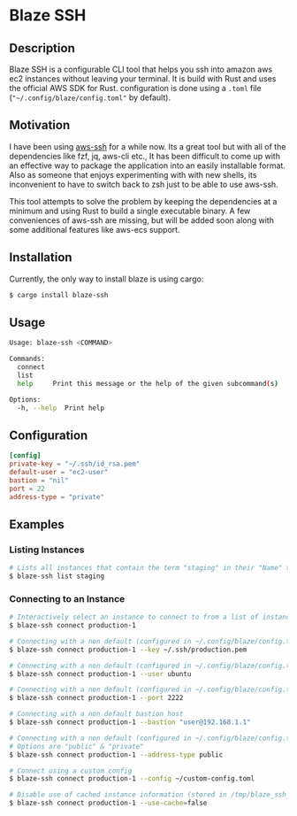 # Blaze SSH

## Description
Blaze SSH is a configurable CLI tool that helps you ssh into amazon aws ec2 instances without leaving your terminal.
It is build with Rust and uses the official AWS SDK for Rust.
configuration is done using a `.toml` file (`"~/.config/blaze/config.toml"` by default).

## Motivation
I have been using [aws-ssh](https://github.com/sreedevk/aws-ssh) for a while now. Its a great tool but with all of the dependencies like fzf, jq, aws-cli etc., It has been difficult to come up with an effective way to package the application into an easily installable format. Also as someone that enjoys experimenting with with new shells, its inconvenient to have to switch back to zsh just to be able to use aws-ssh.

This tool attempts to solve the problem by keeping the dependencies at a minimum and using Rust to build a single executable binary.
A few conveniences of aws-ssh are missing, but will be added soon along with some additional features like aws-ecs support.

## Installation
Currently, the only way to install blaze is using cargo:

```bash
$ cargo install blaze-ssh
```

## Usage
```bash
Usage: blaze-ssh <COMMAND>

Commands:
  connect
  list
  help     Print this message or the help of the given subcommand(s)

Options:
  -h, --help  Print help
```

## Configuration
```toml
[config]
private-key = "~/.ssh/id_rsa.pem"
default-user = "ec2-user"
bastion = "nil"
port = 22
address-type = "private"
```

## Examples

### Listing Instances

```bash
# Lists all instances that contain the term "staging" in their "Name" tag
$ blaze-ssh list staging
```

### Connecting to an Instance
```bash
# Interactively select an instance to connect to from a list of instances that contain the term "production-1" in their "Name" tag
$ blaze-ssh connect production-1

# Connecting with a non default (configured in ~/.config/blaze/config.toml) private key
$ blaze-ssh connect production-1 --key ~/.ssh/production.pem

# Connecting with a non default (configured in ~/.config/blaze/config.toml) user
$ blaze-ssh connect production-1 --user ubuntu

# Connecting with a non default (configured in ~/.config/blaze/config.toml) port
$ blaze-ssh connect production-1 --port 2222

# Connecting with a non default bastion host
$ blaze-ssh connect production-1 --bastion "user@192.168.1.1"

# Connecting with a non default (configured in ~/.config/blaze/config.toml) address type
# Options are "public" & "private"
$ blaze-ssh connect production-1 --address-type public

# Connect using a custom config
$ blaze-ssh connect production-1 --config ~/custom-config.toml

# Disable use of cached instance information (stored in /tmp/blaze_ssh_cache.json)
$ blaze-ssh connect production-1 --use-cache=false
```


